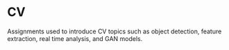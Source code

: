 # CV
Assignments used to introduce CV topics such as object detection, feature extraction, real time analysis, and GAN models. 

